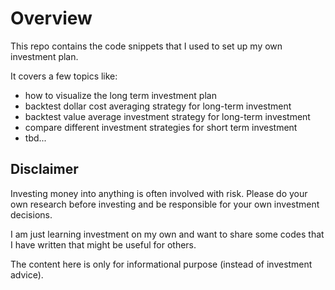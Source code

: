 # Overview

This repo contains the code snippets that I used to set up my own investment plan.

It covers a few topics like:

- how to visualize the long term investment plan
- backtest dollar cost averaging strategy for long-term investment
- backtest value average investment strategy for long-term investment
- compare different investment strategies for short term investment
- tbd...

## Disclaimer

Investing money into anything is often involved with risk. Please do your own research before investing and be responsible for your own investment decisions.

I am just learning investment on my own and want to share some codes that I have written that might be useful for others.

The content here is only for informational purpose (instead of investment advice).